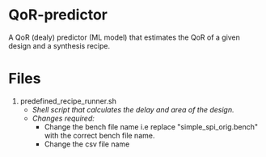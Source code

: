 # QoR-predictor
A QoR (dealy) predictor (ML model) that estimates the QoR of a given design and a synthesis recipe.

## 

# Files 
1. predefined_recipe_runner.sh
    - *Shell script that calculates the delay and area of the design.*
    - *Changes required:*
        - Change the bench file name i.e replace "simple_spi_orig.bench" with the correct bench file name. 
        - Change the csv file name

